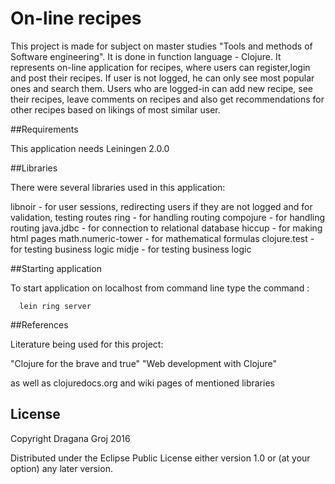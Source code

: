 # On-line recipes

This project is made for subject on master studies "Tools and methods of Software engineering". It is done in function language - Clojure. 
It represents on-line application for recipes, where users can register,login and post their recipes. If user is not logged, he can only see most popular ones and search them. Users who are logged-in can add new recipe, see their recipes, leave comments on recipes and also get recommendations for other recipes based on likings of most similar user. 

##Requirements 

This application needs Leiningen 2.0.0
 
##Libraries

There were several libraries used in this application:

 libnoir - for user sessions, redirecting users if they are not logged and for validation, testing routes
 ring - for handling routing
 compojure - for handling routing
 java.jdbc - for connection to relational database
 hiccup - for making html pages
 math.numeric-tower - for mathematical formulas
 clojure.test - for testing business logic
 midje - for testing business logic
 
 
##Starting application

To start application on localhost from command line type the command :

      lein ring server 

##References

Literature being used for this project:

"Clojure for the brave and true"
"Web development with Clojure"

 as well as clojuredocs.org and wiki pages of mentioned libraries

## License

Copyright Dragana Groj 2016 

Distributed under the Eclipse Public License either version 1.0 or (at
your option) any later version.
